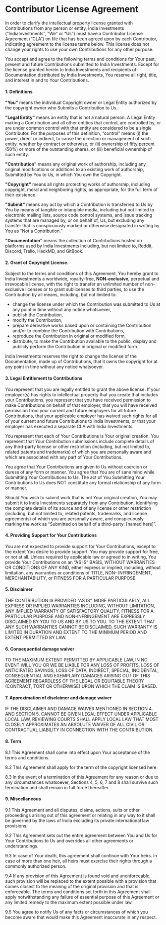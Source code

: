 # Contributor License Agreement

In order to clarify the intellectual property license granted with Contributions from any person or entity, India Investments \(“IndiaInvestments”, “We” or “Us”\) must have a Contributor License Agreement \(“CLA”\) on file that has been agreed upon by each Contributor, indicating agreement to the license terms below. This license does not change your rights to use your own Contributions for any other purpose.

You accept and agree to the following terms and conditions for Your past, present and future Contributions submitted to India Investments. Except for the license granted herein to India Investments and recipients of Documentation distributed by India Investments, You reserve all right, title, and interest in and to Your Contributions.

#### 1. Definitions <a id="1-Definitions"></a>

**"You"** means the individual Copyright owner or Legal Entity authorized by the copyright owner who Submits a Contribution to Us.

**"Legal Entity"** means an entity that is not a natural person. A Legal Entity making a Contribution and all other entities that control, are controlled by, or are under common control with that entity are considered to be a single Contributor. For the purposes of this definition, “control” means \(i\) the power, direct or indirect, to cause the direction or management of such entity, whether by contract or otherwise, or \(ii\) ownership of fifty percent \(50%\) or more of the outstanding shares, or \(iii\) beneficial ownership of such entity.

**"Contribution"** means any original work of authorship, including any original modifications or additions to an existing work of authorship, Submitted by You to Us, in which You own the Copyright.

**"Copyright"** means all rights protecting works of authorship, including copyright, moral and neighboring rights, as appropriate, for the full term of their existence.

**"Submit"** means any act by which a Contribution is transferred to Us by You by means of tangible or intangible media, including but not limited to electronic mailing lists, source code control systems, and issue tracking systems that are managed by, or on behalf of, Us, but excluding any transfer that is conspicuously marked or otherwise designated in writing by You as “Not a Contribution.”

**"Documentation"** means the collection of Contributions hosted on platforms used by India Investments including, but not limited to, Reddit, Discord, Trello, HackMD, and GitBook.

#### 2. Grant of Copyright License. <a id="2-Grant-of-Copyright-License"></a>

Subject to the terms and conditions of this Agreement, You hereby grant to India Investments a worldwide, royalty-free, **NON-exclusive**, perpetual and irrevocable license, with the right to transfer an unlimited number of non-exclusive licenses or to grant sublicenses to third parties, to use the Contribution by all means, including, but not limited to:

* change the license under which the Contribution was submitted to Us at any point in time without any notice whatsoever,
* publish the Contribution,
* modify the Contribution,
* prepare derivative works based upon or containing the Contribution and/or to combine the Contribution with Contributions,
* reproduce the Contribution in original or modified form,
* distribute, to make the Contribution available to the public, display and publicly perform the Contribution in original or modified form.

India Investments reserves the right to change the license of the Documentation, made up of Contributions, that it owns the copyright for at any point in time without any notice whatsoever.

#### 3. Legal Entitlement to Contributions <a id="3-Legal-Entitlement-to-Contributions"></a>

You represent that you are legally entitled to grant the above license. If your employer\(s\) has rights to intellectual property that you create that includes your Contributions, you represent that you have received permission to make Contributions on behalf of that employer, that you will have received permission from your current and future employers for all future Contributions, that your applicable employer has waived such rights for all of your current and future Contributions to India Investments, or that your employer has executed a separate CLA with India Investments.

You represent that each of Your Contributions is Your original creation. You represent that Your Contribution submissions include complete details of any third-party license or other restriction \(including, but not limited to, related patents and trademarks\) of which you are personally aware and which are associated with any part of Your Contributions.

You agree that Your Contributions are given to Us without coercion or duress of any form or manner. You agree that You are of sane mind while Submitting Your Contributions to Us. The act of You Submitting Your Contributions to Us does NOT constitute any formal relationship of any form or manner.

Should You wish to submit work that is not Your original creation, You may submit it to India Investments separately from any Contribution, identifying the complete details of its source and of any license or other restriction \(including, but not limited to, related patents, trademarks, and license agreements\) of which you are personally aware, and conspicuously marking the work as “Submitted on behalf of a third-party: \[named here\]”.

#### 4. Providing Support for Your Contributions <a id="4-Providing-Support-for-Your-Contributions"></a>

You are not expected to provide support for Your Contributions, except to the extent You desire to provide support. You may provide support for free, or not at all. Unless required by applicable law or agreed to in writing, You provide Your Contributions on an “AS IS” BASIS, WITHOUT WARRANTIES OR CONDITIONS OF ANY KIND, either express or implied, including, without limitation, any warranties or conditions of TITLE, NON- INFRINGEMENT, MERCHANTABILITY, or FITNESS FOR A PARTICULAR PURPOSE.

#### 5. Disclaimer <a id="5-Disclaimer"></a>

THE CONTRIBUTION IS PROVIDED “AS IS”. MORE PARTICULARLY, ALL EXPRESS OR IMPLIED WARRANTIES INCLUDING, WITHOUT LIMITATION, ANY IMPLIED WARRANTY OF SATISFACTORY QUALITY, FITNESS FOR A PARTICULAR PURPOSE AND NON-INFRINGEMENT ARE EXPRESSLY DISCLAIMED BY YOU TO US AND BY US TO YOU. TO THE EXTENT THAT ANY SUCH WARRANTIES CANNOT BE DISCLAIMED, SUCH WARRANTY IS LIMITED IN DURATION AND EXTENT TO THE MINIMUM PERIOD AND EXTENT PERMITTED BY LAW.

#### 6. Consequential damage waiver <a id="6-Consequential-damage-waiver"></a>

TO THE MAXIMUM EXTENT PERMITTED BY APPLICABLE LAW, IN NO EVENT WILL YOU OR WE BE LIABLE FOR ANY LOSS OF PROFITS, LOSS OF ANTICIPATED SAVINGS, LOSS OF DATA, INDIRECT, SPECIAL, INCIDENTAL, CONSEQUENTIAL AND EXEMPLARY DAMAGES ARISING OUT OF THIS AGREEMENT REGARDLESS OF THE LEGAL OR EQUITABLE THEORY \(CONTRACT, TORT OR OTHERWISE\) UPON WHICH THE CLAIM IS BASED.

#### 7. Approximation of disclaimer and damage waiver <a id="7-Approximation-of-disclaimer-and-damage-waiver"></a>

IF THE DISCLAIMER AND DAMAGE WAIVER MENTIONED IN SECTION 4. AND SECTION 5. CANNOT BE GIVEN LEGAL EFFECT UNDER APPLICABLE LOCAL LAW, REVIEWING COURTS SHALL APPLY LOCAL LAW THAT MOST CLOSELY APPROXIMATES AN ABSOLUTE WAIVER OF ALL CIVIL OR CONTRACTUAL LIABILITY IN CONNECTION WITH THE CONTRIBUTION.

#### 8. Term <a id="8-Term"></a>

8.1 This Agreement shall come into effect upon Your acceptance of the terms and conditions.

8.2 This Agreement shall apply for the term of the copyright licensed here.

8.3 In the event of a termination of this Agreement for any reason or due to any circumstances whatsoever, Sections 4, 5, 6, 7 and 8 shall survive such termination and shall remain in full force thereafter.

#### 9. Miscellaneous <a id="9-Miscellaneous"></a>

9.1 This Agreement and all disputes, claims, actions, suits or other proceedings arising out of this agreement or relating in any way to it shall be governed by the laws of India excluding its private international law provisions.

9.2 This Agreement sets out the entire agreement between You and Us for Your Contributions to Us and overrides all other agreements or understandings.

9.3 In case of Your death, this agreement shall continue with Your heirs. In case of more than one heir, all heirs must exercise their rights through a commonly authorized person.

9.4 If any provision of this Agreement is found void and unenforceable, such provision will be replaced to the extent possible with a provision that comes closest to the meaning of the original provision and that is enforceable. The terms and conditions set forth in this Agreement shall apply notwithstanding any failure of essential purpose of this Agreement or any limited remedy to the maximum extent possible under law.

9.5 You agree to notify Us of any facts or circumstances of which you become aware that would make this Agreement inaccurate in any respect.

